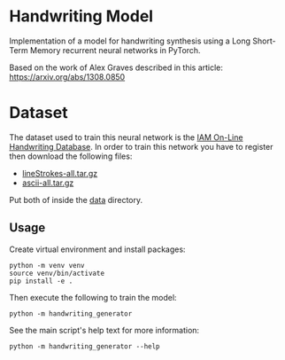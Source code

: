 # Handwriting Model
Implementation of a model for handwriting synthesis using
a Long Short-Term Memory recurrent neural networks in PyTorch.

Based on the work of Alex Graves described in this article: https://arxiv.org/abs/1308.0850

# Dataset
The dataset used to train this neural network is the [IAM On-Line Handwriting Database](http://www.fki.inf.unibe.ch/databases/iam-on-line-handwriting-database).
In order to train this network you have to register then download the following files:

* [lineStrokes-all.tar.gz](http://www.fki.inf.unibe.ch/DBs/iamOnDB/data/lineStrokes-all.tar.gz)
* [ascii-all.tar.gz](http://www.fki.inf.unibe.ch/DBs/iamOnDB/data/ascii-all.tar.gz)

Put both of inside the [data](data) directory.

## Usage

Create virtual environment and install packages:

```shell
python -m venv venv
source venv/bin/activate
pip install -e .
```

Then execute the following to train the model:

```shell
python -m handwriting_generator
```

See the main script's help text for more information:

```shell
python -m handwriting_generator --help
```

